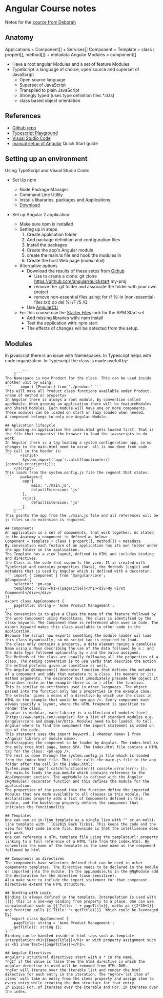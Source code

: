 # Angular Course notes
Notes for the [cource from Deborah](https://app.pluralsight.com/player?course=angular-2-getting-started-update&author=deborah-kurata&name=angular-2-getting-started-update-m5&clip=0&mode=live)

## Anatomy
Applications = Component[] + Services[]
Component = Template + class ( propert[], method[]) + metadata
Angular Modules = component[]
* Have a root angular Modules and a set of feature Modules
* TypeScript is language of choice, open source and superset of JavaScript
    * Open source language
    * Superset of JavaScript
    * Transpiled to plain JavaScript
    * Strongly typed (uses type definition files *.d.ts)
    * class based object orientation

## References
* [Github repo](https://github.com/DeborahK/Angular2-GettingStarted)
* [Typescript Playground](http://www.typescriptlang.org/Playground/)
* [Visual Studio Code](https://code.visualstudio.com/)
* [manual setup of Angular](www.angular.io) Quick Start guide

## Setting up an environment
Using TypeScript and Visual Studio Code:
* Set Up npm
    * Node Package Manager
    * Command Line Utility
    * Installs libararies, packages and Applications
    * [Download](https://www.npmjs.com/)

* Set up Angular 2 application
    * Make sure npm is installed
    * Setting up in steps
        1. Create application folder
        2. Add package definition and configuration files
        3. Install the packages
        4. Create the app's Angular module
        5. create the main.ts file and hook the modules in
        6. Create the host Web page (index.html)
    * Alternative options
        * Download the results of these setps from [Github](https://github.com/angular/quickstart)
            * Use to create a clone: git clone https://github.com/angular/quickstart my-proj
            * remove the .git folder and associate the folder with your own project
            * remove non-essential files using: for /f %i in (non-essential-files.txt) do del %i /F /S /Q
        * Use [AngularCLI](https://github.com/angular/angular-cli)
    * For this course use the [Starter Files](https://github.com/DeborahK/Angular2-GettingStarted/) look for the APM Start set
        * Add missing libraries with: npm install
        * Test the application with: npm start
        * The effects of changes will be detected from the setup.

## Modules
In javascript there is an issue with Namespaces. In Typescript helps with code organization. In Typescript the class is made usefull by:
```    export class Product {
        ...
    }```
The Namespace is now Product for the class. This can be used inside another unit by using:
```    import {Product} from './product' ```
This will make all Product class functions available under Product.<name of method or property>
In Angular there is always a root module, by convention called appModule. When growing an application there will be featureModules and Shared Modules. Each module will have one or more components. These modules can be loaded on start or lazy loaded when needed. 
A component belongs to only one Angular Module.

## Aplication lifecycle
Whe loading an application the index.html gets loaded first. That is the file that requestst the browser to load the javascripts to do work.
In Angular there is a tag loading a system configuration app, so no changes to the main.html need to occur. all is now done from code.
The call in the header is:
```    <script>
        System.import('app').catch(function(err){console.error(err);});
    </script>```
This loads from the system.config.js file the segment that states:
```    packages:{
        app:{
            main: './main.js',
            defaultExtension: 'js'
        },
        rxjs:{
            defaultExtension: 'js'
        }
    }```
This points the app from the ./main.js file and all references will be js files so no extension is required.

## Components
An application is a set of components, that work together. As stated in the Anatomy a component is defined as below:  
Component = Template + class ( propert[], method[]) + metadata  
By convesntion each feature of an application has its own folder under the app folder in the application.  
The Template has a view layout, defined in HTML and includes binding and directives.  
the Class is the code that supports the view. It is created with TypeScript and contains properties (Data), the Methods (Logic) and metadata that is used by Angular which is defined with a decorator.
``` import { Component } from '@angular/core';
@Component({
    selector: 'pm-app',
    template: '<div><h1>{{pageTitle}}</h1><div>My First Component</div></div>'
})
export class AppComponent {
    pageTitle: string = 'Acme Product Management';
}```  
The convention is to give a Class the name of the feature followed by the word Component using PascalCase. The class is identified by the class keyword. The Component Name is referenced when used in Code. The export keyword makes this class available to other code in the application. 
Because the script now exports something the module loader wil load this class dynamically, so no script tag is required to load.  
The class only contains a property, a data element having a camelCase Name using a Noun describing the use of the data followed by a : and the data type followed optionally by = and the value assigned.  
The Methods of the class are usually following all the properties of a class. The naming convention is to use verbs that describe the action the method performs given in camelCase as well.  
The Angular @Component() decorator function that defines the metadata of a component and adds that metadata to a class, its members or its method arguments. The decorator must immediately precede the object it describes (note in the example there is no ; after the function. 
This is similar to attributes used in other languages. The object passed into the function only has 2 properties in the example case. The selector gives a means of a directive by which use the class in HTML in the example that would be <pm-app />. Every component must always specify a layout, where the HTML fragment is specified to render the class.  
Angular is modular, each library is a collection of modules [see](https://www.npmjs.com/~angular) for a list of standard modules e.g. @angular/core and @angular/http. Modules need to be loaded. To tell Angular where to find the component the import statement is added on top of the code. 
This statement uses the import keyword, { <Member Name> } from <Angular library or module name>.  
Bootstrapping the component to be loaded by Angular. The index.html is the only true html page, hence SPA. The Index.Html file contans a HTML tag for the class: <pm-app />. 
The rest is done through the system.config.js file which is loaded from the index.html file. This file calls the main.js file in the app folder after the call in the index.html: System.import('app').catch(function(err){ console.error(err); });  
The main.ts loads the app.module which contains reference to the AppComponent section. The appModule is defined with the Angular @NgModule() decorator function and this defines the module for the application. 
The properties of the passed into the function define the imported Modules that are made available to all classes in this module. The declarations property adds a list of Components defined in this module, and the bootstrap property defines the component that initiates the functionality.

## Templates
One can use an in-line template as a single lien with "" or an multi-line template with ``(ES2015 Back Ticks). This keeps the code and the view for that code in one file. Downside is that the intellisense does not work.
One can reference a HTML template file using the templateUrl: property linking to a full reference of a HTML file from the index.html. By convention the name of the template is the same name as the component followed by html

## Components as directives
The components have selectors defined that can be used in other components templates. The directive needs to be declared in the module or imported into the module. In the app.module.ts in the @NgModule add the declaration for the directive (case sensitive).
Also make sure to include the import statement for that component. Directives extend the HTML structure.

## Binding with Logic
Binding is always defined in the template. Interpolation is used with {{}} this is a one-way binding from property to a place. One can use concatenation such as {{'Title: ' + pageTitle}}, maths as {{2*20+1}} and function calls {{'Title: '+ getTitle()}}. Which could be leveraged by:
```export class AppComonent {
    pageTitle: string = 'Acme Product Management';
    getTitle(): string {};
}```
Binding can be handled inside of html tags such as template interpolation:<h1>{{pageTitle}}</h1> or with property assignment such as <h1 innerText={{pageTitle}}></h1>.

## Angular Directives
Angular's structural directives start with a * in the name.
*ngIf if the value is false then the html directive in which the angular directive is used will be removed from HTML DOM.
*ngFor will iterate over the iterable list and render the html directive for each entry in the iteration. The *ngFor='let item of items' will take an entry from the items property and assign itme to every entry while creating the dom structure for that entry.
In ES2015 For..of iterates over the iterable and For..in iterates over the index.



